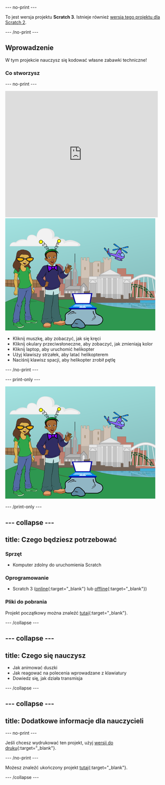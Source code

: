 --- no-print ---

To jest wersja projektu **Scratch 3**. Istnieje również [wersja tego projektu dla Scratch 2](https://projects.raspberrypi.org/pl-PL/projects/tech-toys-scratch2).

--- /no-print ---

## Wprowadzenie

W tym projekcie nauczysz się kodować własne zabawki techniczne!

### Co stworzysz

--- no-print ---

<div class="scratch-preview">
  <iframe allowtransparency="true" width="485" height="402" src="https://scratch.mit.edu/projects/embed/301514002/?autostart=false" frameborder="0" scrolling="no"></iframe>
  <img src="images/toys-final.png">
</div>

+ Kliknij muszkę, aby zobaczyć, jak się kręci
+ Kliknij okulary przeciwsłoneczne, aby zobaczyć, jak zmieniają kolor
+ Kliknij laptop, aby uruchomić helikopter
+ Użyj klawiszy strzałek, aby latać helikopterem
+ Naciśnij klawisz spacji, aby helikopter zrobił pętlę

--- /no-print ---

--- print-only ---

![skończony projekt](images/toys-final.png)

--- /print-only ---

--- collapse ---
---
title: Czego będziesz potrzebować
---

### Sprzęt

+ Komputer zdolny do uruchomienia Scratch

### Oprogramowanie

+ Scratch 3 ([online](https://rpf.io/scratchon){:target="_blank"} lub [offline](https://rpf.io/scratchoff){:target="_blank"})

### Pliki do pobrania

Projekt początkowy można znaleźć [tutaj](https://rpf.io/p/pl-PL/tech-toys-go){:target="_blank"}.

--- /collapse ---

--- collapse ---
---
title: Czego się nauczysz
---

- Jak animować duszki
- Jak reagować na polecenia wprowadzane z klawiatury
- Dowiedz się, jak działa transmisja

--- /collapse ---

--- collapse ---
---
title: Dodatkowe informacje dla nauczycieli
---

--- no-print ---

Jeśli chcesz wydrukować ten projekt, użyj [wersji do druku](https://projects.raspberrypi.org/pl-PL/projects/tech-toys/print){:target="_blank"}.

--- /no-print ---

Możesz znaleźć ukończony projekt [tutaj](https://rpf.io/p/pl-PL/tech-toys-get){:target="_blank"}.

--- /collapse ---

